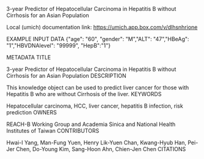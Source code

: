 3-year Predictor of Hepatocellular Carcinoma in Hepatitis B without Cirrhosis for an Asian Population

Local (umich) documentation link: https://umich.app.box.com/v/dlhsnhrione

EXAMPLE INPUT DATA
{"age": "60", "gender": "M","ALT": "47","HBeAg": "1","HBVDNAlevel": "99999", "HepB":"1"}

METADATA 
TITLE

3-year Predictor of Hepatocellular Carcinoma in Hepatitis B without Cirrhosis for an Asian Population
DESCRIPTION

This knowledge object can be used to predict liver cancer for those with Hepatitis B who are without Cirrhosis of the liver. 
KEYWORDS

Hepatocellular carcinoma, HCC, liver cancer, hepatitis B infection, risk prediction
OWNERS

REACH-B Working Group and Academia Sinica and National Health Institutes of Taiwan
CONTRIBUTORS

Hwai-I Yang, Man-Fung Yuen, Henry Lik-Yuen Chan, Kwang-Hyub Han, Pei-Jer Chen, Do-Young Kim, Sang-Hoon Ahn, Chien-Jen Chen
CITATIONS
